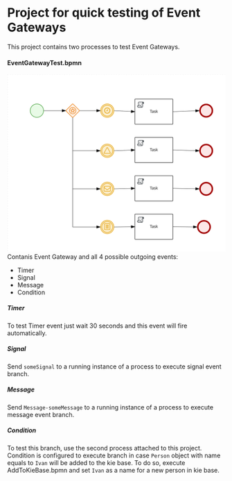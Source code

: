 Project for quick testing of Event Gateways
=======================

This project contains two processes to test Event Gateways.

#### EventGatewayTest.bpmn
![](src/main/resources/com/myspace/eventgatewaytest/EventGatewayTest.EventGatewayTest-svg.svg)
Contanis Event Gateway and all 4 possible outgoing events:
* Timer
* Signal
* Message
* Condition

##### Timer
To test Timer event just wait 30 seconds and this event will fire automatically.

##### Signal
Send `someSignal` to a running instance of a process to execute signal event branch.

##### Message
Send `Message-someMessage` to a running instance of a process to execute message event branch.

##### Condition
To test this branch, use the second process attached to this project. Condition is configured to execute branch in case `Person` object with name equals to `Ivan` will be added to the kie base. To do so, execute AddToKieBase.bpmn and set `Ivan` as a name for a new person in kie base.
